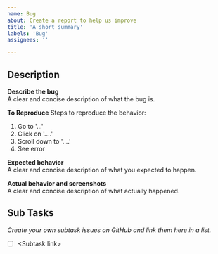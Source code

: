 ```yaml
---
name: Bug
about: Create a report to help us improve
title: 'A short summary'
labels: 'Bug'
assignees: ''

---
```

## Description
**Describe the bug** \
A clear and concise description of what the bug is.

**To Reproduce**
Steps to reproduce the behavior:
1. Go to '...'
2. Click on '....'
3. Scroll down to '....'
4. See error

**Expected behavior** \
A clear and concise description of what you expected to happen.

**Actual behavior and screenshots** \
A clear and concise description of what actually happened.



## Sub Tasks
*Create your own subtask issues on GitHub and link them here in a list.*
- [ ] \<Subtask link> 